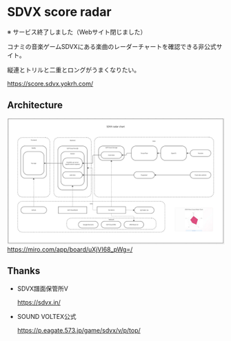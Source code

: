 # SDVX score radar

※ サービス終了しました（Webサイト閉じました）

コナミの音楽ゲームSDVXにある楽曲のレーダーチャートを確認できる非公式サイト。

縦連とトリルと二重とロングがうまくなりたい。

https://score.sdvx.yokrh.com/


## Architecture

![alt text](image.png)
https://miro.com/app/board/uXjVI68_pWg=/


## Thanks

* SDVX譜面保管所V

    https://sdvx.in/

* SOUND VOLTEX公式

    https://p.eagate.573.jp/game/sdvx/v/p/top/
